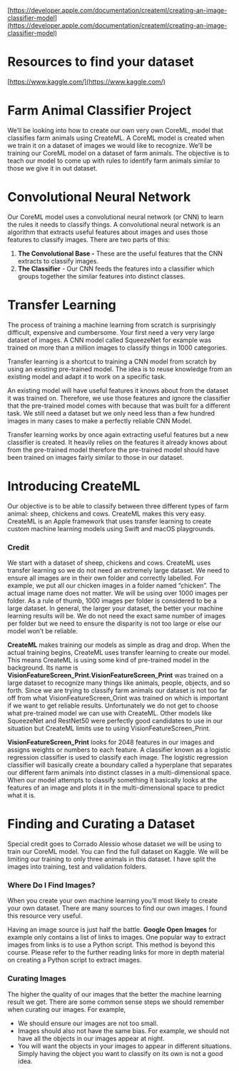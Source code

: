 [https://developer.apple.com/documentation/createml/creating-an-image-classifier-model](https://developer.apple.com/documentation/createml/creating-an-image-classifier-model)

# Resources to find your dataset

[https://www.kaggle.com/](https://www.kaggle.com/)

# Farm Animal Classifier Project

We’ll be looking into how to create our own very own CoreML, model that classifies farm animals using CreateML. A CoreML model is created when we train it on a dataset of images we would like to recognize. We’ll be training our CoreML model on a dataset of farm animals. The objective is to teach our model to come up with rules to identify farm animals similar to those we give it in out dataset. 

# Convolutional Neural Network

Our CoreML model uses a convolutional neural network (or CNN) to learn the rules it needs to classify things. A convolutional neural network is an algorithm that extracts useful features about images and uses those features to classify images. There are two parts of this:

1. **The Convolutional Base -** These are the useful features that the CNN extracts to classify images.
2. **The Classifier** - Our CNN feeds the features into a classifier which groups together the similar features into distinct classes. 

# Transfer Learning

The process of training a machine learning from scratch is surprisingly difficult, expensive and cumbersome. Your first need a very very large dataset of images. A CNN model called SqueezeNet for example was trained on more than a million images to classify things in 1000 categories.

Transfer learning is a shortcut to training a CNN model from scratch by using an existing pre-trained model. The idea is to reuse knowledge from an existing model and adapt it to work on a specific task.

An existing model will have useful features it knows about from the dataset it was trained on. Therefore, we use those features and ignore the classifier that the pre-trained model comes with because that was built for a different task. We still need a dataset but we only need less than a few hundred images in many cases to make a perfectly reliable CNN Model.

Transfer learning works by once again extracting useful features but a new classifier is created. It heavily relies on the features it already knows about from the pre-trained model therefore the pre-trained model should have been trained on images fairly similar to those in our dataset.

# Introducing CreateML

Our objective is to be able to classify between three different types of farm animal: sheep, chickens and cows. CreateML makes this very easy. CreateML is an Apple framework that uses transfer learning to create custom machine learning models using Swift and macOS playgrounds.

### Credit

We start with a dataset of sheep, chickens and cows. CreateML uses transfer learning so we do not need an extremely large dataset. We need to ensure all images are in their own folder and correctly labelled. For example, we put all our chicken images in a folder named “chicken”. The actual image name does not matter. We will be using over 1000 images per folder. As a rule of thumb, 1000 images per folder is considered to be a large dataset. In general, the larger your dataset, the better your machine learning results will be. We do not need the exact same number  of images per folder but we need to ensure the disparity is not too large or else our model won’t be reliable.

**CreateML** makes training our models as simple as drag and drop. When the actual training begins, CreateML uses transfer learning to create our model. This means CreateML is using some kind of pre-trained model in the background. Its name is **VisionFeatureScreen_Print.VisionFeatureScreen_Print** was trained on a large dataset to recognize many things like animals, people, objects, and so forth. Since we are trying to classify farm animals our dataset is not too far off from what VisionFeatureScreen_Orint was trained on which is important if we want to get reliable results. Unfortunately we do not get to choose what pre-trained model we can use with CreateML. Other models like SqueezeNet and RestNet50 were perfectly good candidates to use in our situation but CreateML limits use to using VisionFeatureScreen_Print.

**VisionFeatureScreen_Print** looks for 2048 features in our images and assigns weights or numbers to each feature. A classifier known as a logistic regression classifier is used to classify each image. The logistic regression classifier will basically create a boundary called a hyperplane that separates our different farm animals into distinct classes in a multi-dimensional space. When our model attempts to classify something it basically looks at the features of an image and plots it in the multi-dimensional space to predict what it is.

# Finding and Curating a Dataset

Special credit goes to Corrado Alessio whose dataset we will be using to train our CoreML model. You can find the full dataset on Kaggle. We will be limiting our training to only three animals in this dataset. I have split the images into training, test and validation folders.

### Where Do I Find Images?

When you create your own machine learning you’ll most likely to create your own dataset. There are many sources to find our own images. I found this resource very useful.

Having an image source is just half the battle. **Google Open** **Images** for example only contains a list of links to images. One popular way to extract images from links is to use a Python script. This method is beyond this course. Please refer to the further reading links for more in depth material on creating a Python script to extract images. 

### Curating Images

The higher the quality of our images that the better the machine learning result we get. There are some common sense steps we should remember when curating our images. For example, 

- We should ensure our images are not too small.
- Images should also not have the same bias. For example, we should not have all the objects in our images appear at night.
- You will want the objects in your images to appear in different situations. Simply having the object you want to classify on its own is not a good idea.

